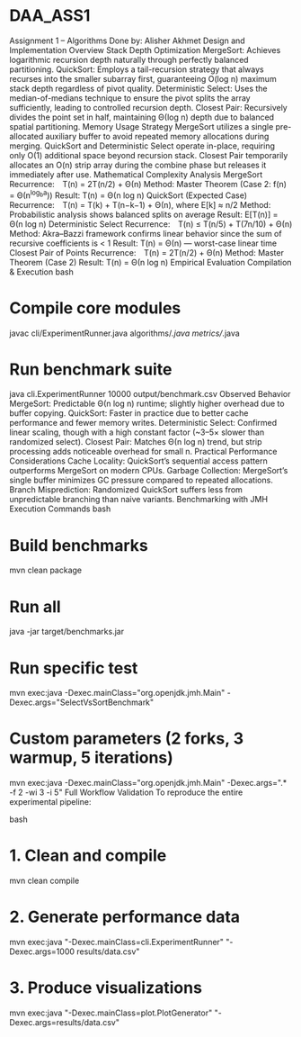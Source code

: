 # DAA_ASS1
Assignment 1 – Algorithms
Done by: Alisher Akhmet
Design and Implementation Overview
Stack Depth Optimization
MergeSort: Achieves logarithmic recursion depth naturally through perfectly balanced partitioning.
QuickSort: Employs a tail-recursion strategy that always recurses into the smaller subarray first, guaranteeing O(log n) maximum stack depth regardless of pivot quality.
Deterministic Select: Uses the median-of-medians technique to ensure the pivot splits the array sufficiently, leading to controlled recursion depth.
Closest Pair: Recursively divides the point set in half, maintaining Θ(log n) depth due to balanced spatial partitioning.
Memory Usage Strategy
MergeSort utilizes a single pre-allocated auxiliary buffer to avoid repeated memory allocations during merging.
QuickSort and Deterministic Select operate in-place, requiring only O(1) additional space beyond recursion stack.
Closest Pair temporarily allocates an O(n) strip array during the combine phase but releases it immediately after use.
Mathematical Complexity Analysis
MergeSort
Recurrence: T(n) = 2T(n/2) + Θ(n)
Method: Master Theorem (Case 2: f(n) = Θ(n<sup>log<sub>b</sub>a</sup>))
Result: T(n) = Θ(n log n)
QuickSort (Expected Case)
Recurrence: T(n) = T(k) + T(n−k−1) + Θ(n), where E[k] ≈ n/2
Method: Probabilistic analysis shows balanced splits on average
Result: E[T(n)] = Θ(n log n)
Deterministic Select
Recurrence: T(n) ≤ T(n/5) + T(7n/10) + Θ(n)
Method: Akra–Bazzi framework confirms linear behavior since the sum of recursive coefficients is < 1
Result: T(n) = Θ(n) — worst-case linear time
Closest Pair of Points
Recurrence: T(n) = 2T(n/2) + Θ(n)
Method: Master Theorem (Case 2)
Result: T(n) = Θ(n log n)
Empirical Evaluation
Compilation & Execution
bash


# Compile core modules
javac cli/ExperimentRunner.java algorithms/*.java metrics/*.java

# Run benchmark suite
java cli.ExperimentRunner 10000 output/benchmark.csv
Observed Behavior
MergeSort: Predictable Θ(n log n) runtime; slightly higher overhead due to buffer copying.
QuickSort: Faster in practice due to better cache performance and fewer memory writes.
Deterministic Select: Confirmed linear scaling, though with a high constant factor (~3–5× slower than randomized select).
Closest Pair: Matches Θ(n log n) trend, but strip processing adds noticeable overhead for small n.
Practical Performance Considerations
Cache Locality: QuickSort’s sequential access pattern outperforms MergeSort on modern CPUs.
Garbage Collection: MergeSort’s single buffer minimizes GC pressure compared to repeated allocations.
Branch Misprediction: Randomized QuickSort suffers less from unpredictable branching than naive variants.
Benchmarking with JMH
Execution Commands
bash

# Build benchmarks
mvn clean package

# Run all
java -jar target/benchmarks.jar

# Run specific test
mvn exec:java -Dexec.mainClass="org.openjdk.jmh.Main" -Dexec.args="SelectVsSortBenchmark"

# Custom parameters (2 forks, 3 warmup, 5 iterations)
mvn exec:java -Dexec.mainClass="org.openjdk.jmh.Main" -Dexec.args=".* -f 2 -wi 3 -i 5"
Full Workflow Validation
To reproduce the entire experimental pipeline:

bash

# 1. Clean and compile
mvn clean compile

# 2. Generate performance data
mvn exec:java "-Dexec.mainClass=cli.ExperimentRunner" "-Dexec.args=1000 results/data.csv"

# 3. Produce visualizations
mvn exec:java "-Dexec.mainClass=plot.PlotGenerator" "-Dexec.args=results/data.csv"
